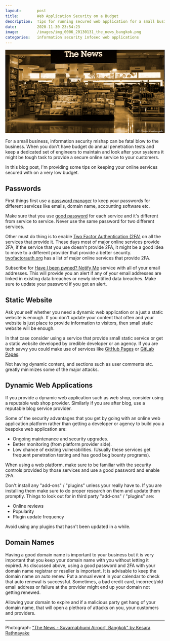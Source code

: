 ```yaml
---
layout:       post
title:        Web Application Security on a Budget
description:  Tips for running secured web application for a small business.
date:         2020-11-30 23:54:23
image:        /images/img_0006_20130131_the_news_bangkok.png
categories:   information security infosec web applications
---
```

[![The News - Suvarnabhumi Airport, Bangkok](/images/img_0006_20130131_the_news_bangkok.png)](https://www.flickr.com/photos/kesara_rathnayake/8515398094/)

For a small business, information security mishap can be fatal blow to the
business. When you don't have budget do annual penetration tests and keep a
dedicated set of engineers to maintain and look after your systems it might be
tough task to provide a secure online service to your customers.

In this blog post, I'm providing some tips on keeping your online services
secured with on a very low budget.

## Passwords
First things first use a [password manager](https://www.cert.govt.nz/individuals/guides/getting-started-with-cyber-security/keep-your-data-safe-with-a-password-manager/) to keep your passwords for different services like emails,
domain name, accounting software etc.

Make sure that you use [good password](https://www.cert.govt.nz/individuals/guides/getting-started-with-cyber-security/how-to-create-a-good-password/)
for each service and it's different from service to service. Never use the
same password for two different services.

Other must do thing is to enable [Two Factor Authentication (2FA)](https://www.cert.govt.nz/individuals/guides/getting-started-with-cyber-security/two-factor-authentication/)
on all the services that provide it. These days most of major online services
provide 2FA, if the service that you use doesn't provide 2FA, it might be a
good idea to move to a different provider that provide a better security.
[twofactorauth.org](https://twofactorauth.org/) has a list of major online
services that provide 2FA.

Subscribe for [Have I been pwned? Notify Me](https://haveibeenpwned.com/NotifyMe)
service with all of your email addresses. This will provide you an alert if
any of your email addresses are linked in existing data breaches or newly
identified data breaches. Make sure to update your password if you got an
alert.

## Static Website
Ask your self whether you need a dynamic web application or a just a static
website is enough. If you don't update your content that often and your website
is just place to provide information to visitors, then small static website
will be enough.

In that case consider using a service that provide small
static service or get a static website developed by credible developer or an
agency. If you are tech savvy you could make use of services like
[GitHub Pages](https://pages.github.com/) or [GitLab Pages](https://docs.gitlab.com/ee/user/project/pages/).

Not having dynamic content, and sections such as user comments etc. greatly
minimizes some of the major attacks.

## Dynamic Web Applications
If you provide a dynamic web application such as web shop, consider using a
reputable web shop provider. Similarly if you are after blog, use a reputable
blog service provider.

Some of the security advantages that you get by going with an online web
application platform rather than getting a developer or agency to build you a
bespoke web application are:
* Ongoing maintenance and security upgrades.
* Better monitoring (from platform provider side).
* Low chance of existing vulnerabilities. (Usually these services get frequent
penetration testing and has good bug bounty programs).

When using a web platform, make sure to be familiar with the security controls
provided by those services and use a good password and enable 2FA.

Don't install any "add-ons" / "plugins" unless your really have to. If you are
installing them make sure to do proper research on them and update them
promptly. Things to look out for in third party "add-ons" / "plugins" are:
* Online reviews
* Popularity
* Plugin update frequency

Avoid using any plugins that hasn't been updated in a while.

## Domain Names
Having a good domain name is important to your business but it is very
important that you keep your domain name with you without letting it expired.
As discussed above, using a good password and 2FA with your domain name
registrar or reseller is important. It is advisable to keep the domain name on
auto renew. Put a annual event in your calendar to check that auto renewal is
successful. Sometimes, a bad credit card, incorrect/old email address or
failure at the provider might end up your domain not getting renewed.

Allowing your domain to expire and if a malicious party get hang of your
domain name, that will open a plethora of attacks on you, your customers and
providers.

---
Photograph: ["The News - Suvarnabhumi Airport, Bangkok" by Kesara Rathnayake](https://www.flickr.com/photos/kesara_rathnayake/8515398094/)
